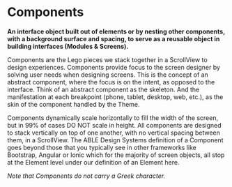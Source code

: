 # Components

**An interface object built out of elements or by nesting other components, with a background surface and spacing, to serve as a reusable object in building interfaces (Modules & Screens).**&#x20;

Components are the Lego pieces we stack together in a ScrollView to design experiences.  Components provide focus to the screen designer by solving user needs when designing screens. This is the concept of an abstract component, where the focus is on the intent, as opposed to the interface. Think of an abstract component as the skeleton. And the manifestation at each breakpoint (phone, tablet, desktop, web, etc.), as the skin of the component handled by the Theme.

Components dynamically scale horizontally to fill the width of the screen, but in 99% of cases DO NOT scale in height. All components are designed to stack vertically on top of one another, with no vertical spacing between them, in a ScrollView. The ABLE Design Systems definition of a Component goes beyond those that you typically see in other frameworks like Bootstrap, Angular or Ionic which for the majority of screen objects, all stop at the Element level under our definition of an Element here.

_Note that Components do not carry a Greek character._
